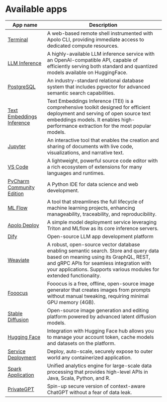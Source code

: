 # Available apps

| App name                                                                                  | Description                                                                                                                                                                                                                                        |
| ----------------------------------------------------------------------------------------- | -------------------------------------------------------------------------------------------------------------------------------------------------------------------------------------------------------------------------------------------------- |
| [Terminal](terminal.md)                                                                   | A web-based remote shell instrumented with Apolo CLI, providing immediate access to dedicated compute resources.                                                                                                                                   |
| [LLM Inference](llm-inference/)                                                           | A highly-available LLM inference service with an OpenAI-compatible API, capable of efficiently serving both standard and quantized models available on HuggingFace.                                                                                |
| [PostgreSQL](postgre-sql.md)                                                              | An industry-standard relational database system that includes pgvector for advanced semantic search capabilities.                                                                                                                                  |
| [Text Embeddings Inference](text-embeddings-inference.md)                                 | Text Embeddings Inference (TEI) is a comprehensive toolkit designed for efficient deployment and serving of open source text embeddings models. It enables high-performance extraction for the most popular models.                                |
| [Jupyter](../../available-apps/jupyter-notebook.md)                                       | An interactive tool that enables the creation and sharing of documents with live code, visualizations, and narrative text.                                                                                                                         |
| [VS Code](vs-code.md)                                                                     | A lightweight, powerful source code editor with a rich ecosystem of extensions for many languages and runtimes.                                                                                                                                    |
| [PyCharm Community Edition](py-charm.md)                                                  | A Python IDE for data science and web development.                                                                                                                                                                                                 |
| [ML Flow](ml-flow.md)                                                                     | A tool that streamlines the full lifecycle of machine learning projects, enhancing manageability, traceability, and reproducibility.                                                                                                               |
| [Apolo Deploy](apolo-deploy.md)                                                           | A simple model deployment service leveraging Triton and MLflow as its core inference servers.                                                                                                                                                      |
| [Dify](dify.md)                                                                           | Open-source LLM app development platform                                                                                                                                                                                                           |
| [Weaviate](weaviate.md)                                                                   | A robust, open-source vector database enabling semantic search. Store and query data based on meaning using its GraphQL, REST, and gRPC APIs for seamless integration with your applications. Supports various modules for extended functionality. |
| [Fooocus](../../../../apolo-concepts-cli/apps/installable-apps/available-apps/fooocus.md) | Fooocus is a free, offline, open-source image generator that creates images from prompts without manual tweaking, requiring minimal GPU memory (4GB).                                                                                              |
| [Stable Diffusion](stable-diffusion.md)                                                   | Open-source image generation and editing platform powered by advanced latent diffusion models.                                                                                                                                                     |
| [Hugging Face](hugging-face.md)                                                           | Integration with Hugging Face hub allows you to manage your account token, cache models and datasets on the platform.                                                                                                                              |
| [Service Deployment](service-deployment.md)                                               | Deploy, auto-scale, securely expose to outer world any containerized application.                                                                                                                                                                  |
| [Spark Application](apache-spark.md)                                                      | Unified analytics engine for large-scale data processing that provides high-level APIs in Java, Scala, Python, and R.                                                                                                                              |
| [PrivateGPT](privategpt.md)                                                               | Spin-up secure version of context-aware ChatGPT without a fear of data leak.                                                                                                                                                                       |



